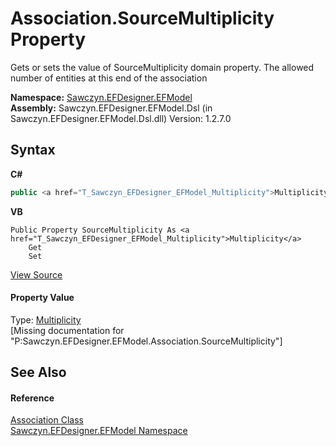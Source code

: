 # Association.SourceMultiplicity Property 
 

Gets or sets the value of SourceMultiplicity domain property. The allowed number of entities at this end of the association

**Namespace:**&nbsp;<a href="N_Sawczyn_EFDesigner_EFModel">Sawczyn.EFDesigner.EFModel</a><br />**Assembly:**&nbsp;Sawczyn.EFDesigner.EFModel.Dsl (in Sawczyn.EFDesigner.EFModel.Dsl.dll) Version: 1.2.7.0

## Syntax

**C#**<br />
``` C#
public <a href="T_Sawczyn_EFDesigner_EFModel_Multiplicity">Multiplicity</a> SourceMultiplicity { get; set; }
```

**VB**<br />
``` VB
Public Property SourceMultiplicity As <a href="T_Sawczyn_EFDesigner_EFModel_Multiplicity">Multiplicity</a>
	Get
	Set
```

<a href="https://github.com/msawczyn/EFDesigner/tree/master/src/Dsl/GeneratedCode/DomainRelationships.cs#L136" title="View the source code">View Source</a><br />

#### Property Value
Type: <a href="T_Sawczyn_EFDesigner_EFModel_Multiplicity">Multiplicity</a><br />\[Missing <value> documentation for "P:Sawczyn.EFDesigner.EFModel.Association.SourceMultiplicity"\]

## See Also


#### Reference
<a href="T_Sawczyn_EFDesigner_EFModel_Association">Association Class</a><br /><a href="N_Sawczyn_EFDesigner_EFModel">Sawczyn.EFDesigner.EFModel Namespace</a><br />